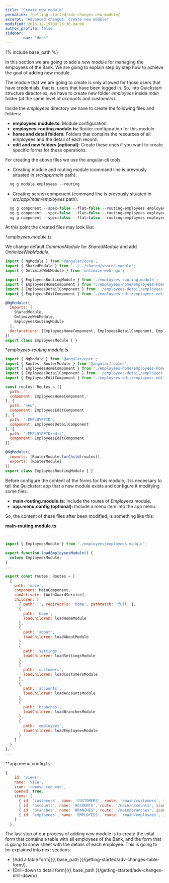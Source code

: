 ```yaml
---
title: "Create new module"
permalink: /getting-started/adv-changes-new-module/
excerpt: "Advanced changes. Create new module"
modified: 2016-12-19T08:25:30-04:00
author_profile: false
sidebar:
        nav: "docs"
---
```


{% include base_path %}

In this section we are going to add a new module for managing the employees of the Bank. We are going to explain step by step how to achieve the goal of adding new module.

The module that we are going to create is only allowed for those users that have credentials, that is, users that have been logged in. So, into Quickstart structure directories, we have to
create new folder *employees* inside *main* folder (at the same level of *accounts* and *customers*).

Inside the *employees* directory we have to create the following files and folders:

* **employees.module.ts:** Module configuration.
* **employees-routing.module.ts:** Router configuration for this module.
* **home and detail folders:** Folders that contains the resources of all employees and the detail of each record.
* **edit and new folders (optional):** Create these ones if you want to create specific forms for these operations.

For creating the above files we use the angular-cli tools.

* Creating module and routing module (command line is prevously situated in *src/app/main* path):

```javascript
  ng g module employees --routing
```

* Creating screen component (command line is prevously situated in *src/app/main/employees* path):

```javascript
  ng g component --spec=false --flat=false --routing=employees employees-home
  ng g component --spec=false --flat=false --routing=employees employees-detail
  ng g component --spec=false --flat=false --routing=employees employees-edit
```

At this point the created files may look like:

**employees.module.ts*

We change default *CommonModule* for *SharedModule* and add *OntimizeWebModule*.

```javascript
import { NgModule } from '@angular/core';
import { SharedModule } from '../../shared/shared.module';
import { OntimizeWebModule } from 'ontimize-web-ngx';

import { EmployeesRoutingModule } from './employees-routing.module';
import { EmployeesHomeComponent } from './employees-home/employees-home.component';
import { EmployeesDetailComponent } from './employees-detail/employees-detail.component';
import { EmployeesEditComponent } from './employees-edit/employees-edit.component';

@NgModule({
  imports: [
    SharedModule,
    OntimizeWebModule,
    EmployeesRoutingModule
  ],
  declarations: [EmployeesHomeComponent, EmployeesDetailComponent, EmployeesEditComponent]
})
export class EmployeesModule { }
```


**employees-routing.module.ts*

```javascript
import { NgModule } from '@angular/core';
import { Routes, RouterModule } from '@angular/router';
import { EmployeesHomeComponent } from './employees-home/employees-home.component';
import { EmployeesDetailComponent } from './employees-detail/employees-detail.component';
import { EmployeesEditComponent } from './employees-edit/employees-edit.component';

const routes: Routes = [{
  path: '',
  component: EmployeesHomeComponent,
}, {
  path: 'new',
  component: EmployeesEditComponent
}, {
  path: ':EMPLOYEEID',
  component: EmployeesDetailComponent
}, {
  path: ':EMPLOYEEID/edit',
  component: EmployeesEditComponent
}];

@NgModule({
  imports: [RouterModule.forChild(routes)],
  exports: [RouterModule]
})
export class EmployeesRoutingModule { }
```


Before configure the content of the forms for this module, it is necessary to tell the Quickstart app that a new module exists
and configure it modifying some files:

* **main-routing.module.ts:** Include the routes of *Employees* module.
* **app.menu.config (optional):** Include a menu item into the app menu.

So, the content of these files after been modified, is something like this:

**main-routing.module.ts**

```javascript
...

import { EmployeesModule } from './employees/employees.module';

export function loadEmployeesModule() {
  return EmployeesModule;
}
...

export const routes: Routes = [
  {
    path: 'main',
    component: MainComponent,
    canActivate: [AuthGuardService],
    children: [
      { path: '', redirectTo: 'home', pathMatch: 'full' },
      {
        path: 'home',
        loadChildren: loadHomeModule
      },
      {
        path: 'about',
        loadChildren: loadAboutModule
      },
      {
        path: 'settings',
        loadChildren: loadSettingsModule
      },
      {
        path: 'customers',
        loadChildren: loadCustomersModule
      },
      {
        path: 'accounts',
        loadChildren: loadAccountsModule
      },
      {
        path: 'branches',
        loadChildren: loadBranchesModule
      },
      {
        path: 'employees',
        loadChildren: loadEmployeesModule
      }
    ]
  }
];
...
```

**app.menu.config.ts

```javascript
{
    id: 'views',
    name: 'VIEW',
    icon: 'remove_red_eye',
    opened: true,
    items: [
      { id: 'customers', name: 'CUSTOMERS', route: '/main/customers', icon: 'people' },
      { id: 'accounts', name: 'ACCOUNTS', route: '/main/accounts', icon: 'credit_card' },
      { id: 'branches', name: 'BRANCHES', route: '/main/branches', icon: 'account_balance' },
      { id: 'employees', name: 'EMPLOYEES', route: '/main/employees', icon: 'person' }
    ]
  },
```

The last step of our process of adding new module is to create the inital form that contains a table with
all employees of the Bank, and the form that is going to show sheet with the details of each employee. This is
going to be explained into next sections:

* [Add a table form]({{ base_path }}/getting-started/adv-changes-table-form/).
* [Drill-down to detail form]({{ base_path }}/getting-started/adv-changes-drill-down/)